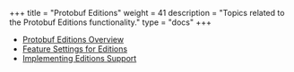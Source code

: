+++
title = "Protobuf Editions"
weight = 41
description = "Topics related to the Protobuf Editions functionality."
type = "docs"
+++

*   [Protobuf Editions Overview](/editions/overview)
*   [Feature Settings for Editions](/editions/features)
*   [Implementing Editions Support](/editions/implementation)
